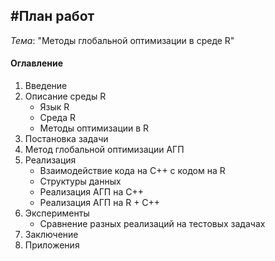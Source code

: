 #План работ
---------------
*Тема*: "Методы глобальной оптимизации в среде R"
#### Оглавление
1. Введение
2. Описание среды R
    - Язык R
    - Среда R
    - Методы оптимизации в R
3. Постановка задачи
4. Метод глобальной оптимизации АГП
5. Реализация
    - Взаимодействие кода на С++ с кодом на R
    - Структуры данных
    - Реализация АГП на С++
    - Реализация АГП на R + C++
6. Эксперименты
    - Сравнение разных реализаций на тестовых задачах
7. Заключение
8. Приложения